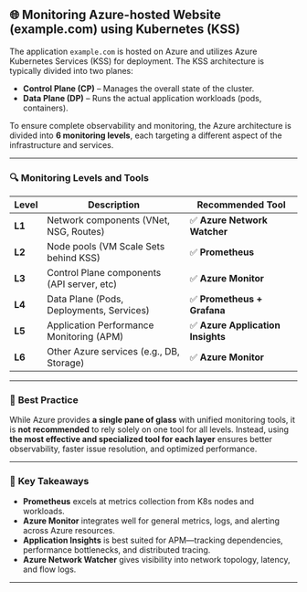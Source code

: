 
## 🌐 **Monitoring Azure-hosted Website (example.com) using Kubernetes (KSS)**

The application `example.com` is hosted on Azure and utilizes Azure Kubernetes Services (KSS) for deployment. The KSS architecture is typically divided into two planes:

- **Control Plane (CP)** – Manages the overall state of the cluster.
- **Data Plane (DP)** – Runs the actual application workloads (pods, containers).

To ensure complete observability and monitoring, the Azure architecture is divided into **6 monitoring levels**, each targeting a different aspect of the infrastructure and services.

---

### 🔍 **Monitoring Levels and Tools**

| **Level** | **Description**                          | **Recommended Tool**               |
|-----------|------------------------------------------|------------------------------------|
| **L1**    | Network components (VNet, NSG, Routes)    | ✅ **Azure Network Watcher**        |
| **L2**    | Node pools (VM Scale Sets behind KSS)     | ✅ **Prometheus**                   |
| **L3**    | Control Plane components (API server, etc)| ✅ **Azure Monitor**                |
| **L4**    | Data Plane (Pods, Deployments, Services)  | ✅ **Prometheus + Grafana**         |
| **L5**    | Application Performance Monitoring (APM)  | ✅ **Azure Application Insights**   |
| **L6**    | Other Azure services (e.g., DB, Storage)  | ✅ **Azure Monitor**                |

---

### 📌 **Best Practice**
While Azure provides **a single pane of glass** with unified monitoring tools, it is **not recommended** to rely solely on one tool for all levels. Instead, using **the most effective and specialized tool for each layer** ensures better observability, faster issue resolution, and optimized performance.

---

### 🧠 **Key Takeaways**
- **Prometheus** excels at metrics collection from K8s nodes and workloads.
- **Azure Monitor** integrates well for general metrics, logs, and alerting across Azure resources.
- **Application Insights** is best suited for APM—tracking dependencies, performance bottlenecks, and distributed tracing.
- **Azure Network Watcher** gives visibility into network topology, latency, and flow logs.

---
